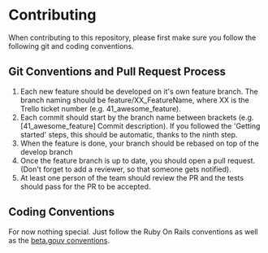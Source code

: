# Contributing

When contributing to this repository, please first make sure you follow the following git and coding conventions. 

## Git Conventions and Pull Request Process 

1. Each new feature should be developed on it's own feature branch. The branch naming should be feature/XX_FeatureName,
 where XX is the Trello ticket number (e.g. 41_awesome_feature).
2. Each commit should start by the branch name between brackets (e.g. [41_awesome_feature] Commit description). 
If you followed the 'Getting started' steps, this should be automatic, thanks to the ninth step.
3. When the feature is done, your branch should be rebased on top of the develop branch
4. Once the feature branch is up to date, you should open a pull request. (Don't forget to add a reviewer, 
so that someone gets notified).
5. At least one person of the team should review the PR and the tests should pass for the PR to be accepted.

## Coding Conventions

For now nothing special. Just follow the Ruby On Rails conventions as well as the [beta.gouv conventions](https://github.com/betagouv/beta.gouv.fr/wiki/Developpement).
